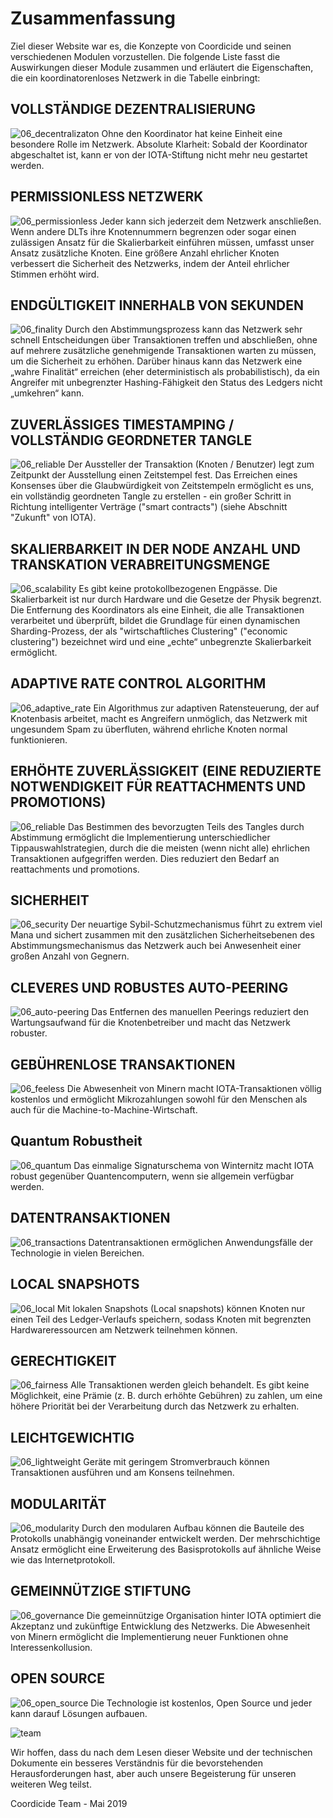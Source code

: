 # Zusammenfassung

Ziel dieser Website war es, die Konzepte von Coordicide und seinen verschiedenen Modulen vorzustellen. Die folgende Liste fasst die Auswirkungen dieser Module zusammen und erläutert die Eigenschaften, die ein koordinatorenloses Netzwerk in die Tabelle einbringt:

## VOLLSTÄNDIGE DEZENTRALISIERUNG
![06_decentralizaton](https://github.com/einfachiota/coordicide/raw/master/assets/06_decentralizaton.png)
Ohne den Koordinator hat keine Einheit eine besondere Rolle im Netzwerk. Absolute Klarheit: Sobald der Koordinator abgeschaltet ist, kann er von der IOTA-Stiftung nicht mehr neu gestartet werden.

## PERMISSIONLESS NETZWERK
![06_permissionless](https://github.com/einfachiota/coordicide/raw/master/assets/06_permissionless.png)
Jeder kann sich jederzeit dem Netzwerk anschließen. Wenn andere DLTs ihre Knotennummern begrenzen oder sogar einen zulässigen Ansatz für die Skalierbarkeit einführen müssen, umfasst unser Ansatz zusätzliche Knoten. Eine größere Anzahl ehrlicher Knoten verbessert die Sicherheit des Netzwerks, indem der Anteil ehrlicher Stimmen erhöht wird.

## ENDGÜLTIGKEIT INNERHALB VON SEKUNDEN
![06_finality](https://github.com/einfachiota/coordicide/raw/master/assets/06_finality.png)
Durch den Abstimmungsprozess kann das Netzwerk sehr schnell Entscheidungen über Transaktionen treffen und abschließen, ohne auf mehrere zusätzliche genehmigende Transaktionen warten zu müssen, um die Sicherheit zu erhöhen. Darüber hinaus kann das Netzwerk eine „wahre Finalität“ erreichen (eher deterministisch als probabilistisch), da ein Angreifer mit unbegrenzter Hashing-Fähigkeit den Status des Ledgers nicht „umkehren“ kann.

## ZUVERLÄSSIGES TIMESTAMPING / VOLLSTÄNDIG GEORDNETER TANGLE
![06_reliable](https://github.com/einfachiota/coordicide/raw/master/assets/06_reliable.png)
Der Aussteller der Transaktion (Knoten / Benutzer) legt zum Zeitpunkt der Ausstellung einen Zeitstempel fest. Das Erreichen eines Konsenses über die Glaubwürdigkeit von Zeitstempeln ermöglicht es uns, ein vollständig geordneten Tangle zu erstellen - ein großer Schritt in Richtung intelligenter Verträge ("smart contracts") (siehe Abschnitt "Zukunft" von IOTA).

## SKALIERBARKEIT IN DER NODE ANZAHL UND TRANSKATION VERABREITUNGSMENGE
![06_scalability](https://github.com/einfachiota/coordicide/raw/master/assets/06_scalability.png)
Es gibt keine protokollbezogenen Engpässe. Die Skalierbarkeit ist nur durch Hardware und die Gesetze der Physik begrenzt. Die Entfernung des Koordinators als eine Einheit, die alle Transaktionen verarbeitet und überprüft, bildet die Grundlage für einen dynamischen Sharding-Prozess, der als "wirtschaftliches Clustering" ("economic clustering") bezeichnet wird und eine „echte“ unbegrenzte Skalierbarkeit ermöglicht.

## ADAPTIVE RATE CONTROL ALGORITHM
![06_adaptive_rate](https://github.com/einfachiota/coordicide/raw/master/assets/06_adaptive_rate.png)
Ein Algorithmus zur adaptiven Ratensteuerung, der auf Knotenbasis arbeitet, macht es Angreifern unmöglich, das Netzwerk mit ungesundem Spam zu überfluten, während ehrliche Knoten normal funktionieren.

## ERHÖHTE ZUVERLÄSSIGKEIT (EINE REDUZIERTE NOTWENDIGKEIT FÜR REATTACHMENTS UND PROMOTIONS)
![06_reliable](https://github.com/einfachiota/coordicide/raw/master/assets/06_reliable.png)
Das Bestimmen des bevorzugten Teils des Tangles durch Abstimmung ermöglicht die Implementierung unterschiedlicher Tippauswahlstrategien, durch die die meisten (wenn nicht alle) ehrlichen Transaktionen aufgegriffen werden. Dies reduziert den Bedarf an reattachments und promotions.

## SICHERHEIT
![06_security](https://github.com/einfachiota/coordicide/raw/master/assets/06_security.png)
Der neuartige Sybil-Schutzmechanismus führt zu extrem viel Mana und sichert zusammen mit den zusätzlichen Sicherheitsebenen des Abstimmungsmechanismus das Netzwerk auch bei Anwesenheit einer großen Anzahl von Gegnern.

## CLEVERES UND ROBUSTES AUTO-PEERING
![06_auto-peering](https://github.com/einfachiota/coordicide/raw/master/assets/06_auto-peering.png)
Das Entfernen des manuellen Peerings reduziert den Wartungsaufwand für die Knotenbetreiber und macht das Netzwerk robuster.

## GEBÜHRENLOSE TRANSAKTIONEN
![06_feeless](https://github.com/einfachiota/coordicide/raw/master/assets/06_feeless.png)
Die Abwesenheit von Minern macht IOTA-Transaktionen völlig kostenlos und ermöglicht Mikrozahlungen sowohl für den Menschen als auch für die Machine-to-Machine-Wirtschaft.

## Quantum Robustheit
![06_quantum](https://github.com/einfachiota/coordicide/raw/master/assets/06_quantum.png)
Das einmalige Signaturschema von Winternitz macht IOTA robust gegenüber Quantencomputern, wenn sie allgemein verfügbar werden.

## DATENTRANSAKTIONEN
![06_transactions](https://github.com/einfachiota/coordicide/raw/master/assets/06_transactions.png)
Datentransaktionen ermöglichen Anwendungsfälle der Technologie in vielen Bereichen.

## LOCAL SNAPSHOTS
![06_local](https://github.com/einfachiota/coordicide/raw/master/assets/06_local.png)
Mit lokalen Snapshots (Local snapshots) können Knoten nur einen Teil des Ledger-Verlaufs speichern, sodass Knoten mit begrenzten Hardwareressourcen am Netzwerk teilnehmen können.

## GERECHTIGKEIT
![06_fairness](https://github.com/einfachiota/coordicide/raw/master/assets/06_fairness.png)
Alle Transaktionen werden gleich behandelt. Es gibt keine Möglichkeit, eine Prämie (z. B. durch erhöhte Gebühren) zu zahlen, um eine höhere Priorität bei der Verarbeitung durch das Netzwerk zu erhalten.

## LEICHTGEWICHTIG
![06_lightweight](https://github.com/einfachiota/coordicide/raw/master/assets/06_lightweight.png)
Geräte mit geringem Stromverbrauch können Transaktionen ausführen und am Konsens teilnehmen.

## MODULARITÄT
![06_modularity](https://github.com/einfachiota/coordicide/raw/master/assets/06_modularity.png)
Durch den modularen Aufbau können die Bauteile des Protokolls unabhängig voneinander entwickelt werden. Der mehrschichtige Ansatz ermöglicht eine Erweiterung des Basisprotokolls auf ähnliche Weise wie das Internetprotokoll.

## GEMEINNÜTZIGE STIFTUNG
![06_governance](https://github.com/einfachiota/coordicide/raw/master/assets/06_governance.png)
Die gemeinnützige Organisation hinter IOTA optimiert die Akzeptanz und zukünftige Entwicklung des Netzwerks. Die Abwesenheit von Minern ermöglicht die Implementierung neuer Funktionen ohne Interessenkollusion.

## OPEN SOURCE
![06_open_source](https://github.com/einfachiota/coordicide/raw/master/assets/06_open_source.png)
Die Technologie ist kostenlos, Open Source und jeder kann darauf Lösungen aufbauen.


![team](https://github.com/einfachiota/coordicide/raw/master/assets/team.png)


Wir hoffen, dass du nach dem Lesen dieser Website und der technischen Dokumente ein besseres Verständnis für die bevorstehenden Herausforderungen hast, aber auch unsere Begeisterung für unseren weiteren Weg teilst.

Coordicide Team - Mai 2019
